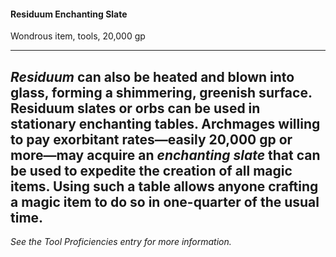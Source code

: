 #### Residuum Enchanting Slate

Wondrous item, tools, 20,000 gp

---

*Residuum* can also be heated and blown into glass, forming a shimmering, greenish surface. Residuum slates or orbs can be used in stationary enchanting tables. Archmages willing to pay exorbitant rates—easily 20,000 gp or more—may acquire an *enchanting slate* that can be used to expedite the creation of all magic items. Using such a table allows anyone crafting a magic item to do so in one-quarter of the usual time.
---
*See the Tool Proficiencies entry for more information.*